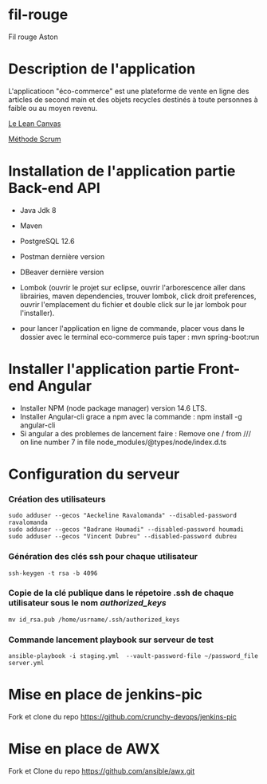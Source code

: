 # fil-rouge
Fil rouge Aston

# Description de l'application
L'applicatioon "éco-commerce" est une plateforme de vente en ligne des articles de second main et des objets recycles destinés à toute personnes à faible ou au moyen revenu.

[Le Lean Canvas](https://docs.google.com/spreadsheets/d/1Ip7EwaUnPo0Waj7vnq1TA4c3rcOTB432nLBmfSh32B4/edit?usp=sharing)

[Méthode Scrum](https://aeckeline.atlassian.net/jira/software/c/projects/ECO/boards/2/roadmap)


# Installation de l'application partie Back-end API
- Java Jdk 8
- Maven
- PostgreSQL 12.6
- Postman dernière version
- DBeaver dernière version
- Lombok (ouvrir le projet sur eclipse, ouvrir l'arborescence aller dans librairies, maven dependencies,
  trouver lombok, click droit preferences, ouvrir l'emplacement du fichier et double click sur le jar 
  lombok pour l'installer).
    
- pour lancer l'application en ligne de commande, placer vous dans le dossier avec le terminal
  eco-commerce puis taper : mvn spring-boot:run

# Installer l'application partie Front-end Angular

- Installer NPM (node package manager) version 14.6 LTS.
- Installer Angular-cli grace a npm avec la commande : npm install -g angular-cli
- Si angular a des problemes de lancement faire : 
Remove one / from /// on line number 7 in file node_modules/@types/node/index.d.ts

  

# Configuration du serveur

### Création des utilisateurs

```shell
sudo adduser --gecos "Aeckeline Ravalomanda" --disabled-password ravalomanda
sudo adduser --gecos "Badrane Houmadi" --disabled-password houmadi
sudo adduser --gecos "Vincent Dubreu" --disabled-password dubreu
```

### Génération des clés ssh pour chaque utilisateur
```shell
ssh-keygen -t rsa -b 4096 
```
### Copie de la clé publique dans le répetoire .ssh de chaque utilisateur sous le nom _authorized_keys_
```shell
mv id_rsa.pub /home/usrname/.ssh/authorized_keys
```
### Commande lancement playbook sur serveur de test
```shell
ansible-playbook -i staging.yml  --vault-password-file ~/password_file server.yml
```
# Mise en place de jenkins-pic
Fork et clone du repo https://github.com/crunchy-devops/jenkins-pic

# Mise en place de AWX
Fork et Clone du repo https://github.com/ansible/awx.git


